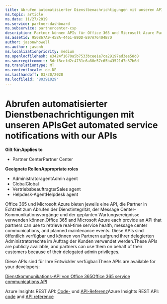 ```yaml
---
title: Abrufen automatisierter Dienstbenachrichtigungen mit unseren APIs | Partner Center
ms.topic: article
ms.date: 11/27/2019
ms.service: partner-dashboard
ms.subservice: partnercenter-csp
description: Partner können APIs für Office 365 und Microsoft Azure Partner für Echtzeitdienst Integrität, Nachrichten Center Kommunikation und geplante Wartungs Ereignisse verwenden.
ms.assetid: 950867A9-458A-4461-B9DD-E97A76404B7D
author: jasonwhowell
ms.author: jasonh
ms.localizationpriority: medium
ms.openlocfilehash: e3424f1670a5b7533bcee1e7ca29197ad3ee58d8
ms.sourcegitcommit: 5dcf8cefd2c4731c6a80e57c65b43521d7c37b6d
ms.translationtype: MT
ms.contentlocale: de-DE
ms.lasthandoff: 03/30/2020
ms.locfileid: "80391029"
---
```

# <a name="get-automated-service-notifications-with-our-apis"></a><span data-ttu-id="3ce94-103">Abrufen automatisierter Dienstbenachrichtigungen mit unseren APIs</span><span class="sxs-lookup"><span data-stu-id="3ce94-103">Get automated service notifications with our APIs</span></span>

<span data-ttu-id="3ce94-104">**Gilt für:**</span><span class="sxs-lookup"><span data-stu-id="3ce94-104">**Applies to**</span></span>

-  <span data-ttu-id="3ce94-105">Partner Center</span><span class="sxs-lookup"><span data-stu-id="3ce94-105">Partner Center</span></span>

<span data-ttu-id="3ce94-106">**Geeignete Rollen**</span><span class="sxs-lookup"><span data-stu-id="3ce94-106">**Appropriate roles**</span></span>

- <span data-ttu-id="3ce94-107">Administratoragent</span><span class="sxs-lookup"><span data-stu-id="3ce94-107">Admin agent</span></span>
- <span data-ttu-id="3ce94-108">Global</span><span class="sxs-lookup"><span data-stu-id="3ce94-108">Global</span></span> 
- <span data-ttu-id="3ce94-109">Vertriebsbeauftragter</span><span class="sxs-lookup"><span data-stu-id="3ce94-109">Sales agent</span></span>
- <span data-ttu-id="3ce94-110">Helpdesk-Agent</span><span class="sxs-lookup"><span data-stu-id="3ce94-110">Helpdesk agent</span></span>

<span data-ttu-id="3ce94-111">Office 365 und Microsoft Azure bieten jeweils eine API, die Partner in Echtzeit zum Abrufen der Dienstintegrität, der Message Center-Kommunikationsvorgänge und der geplanten Wartungsereignisse verwenden können.</span><span class="sxs-lookup"><span data-stu-id="3ce94-111">Office 365 and Microsoft Azure each provide an API that partners can use to retrieve real-time service health, message center communications, and planned maintenance events.</span></span> <span data-ttu-id="3ce94-112">Diese APIs sind öffentlich verfügbar und können von Partnern aufgrund ihrer delegierten Administratorrechte im Auftrag der Kunden verwendet werden.</span><span class="sxs-lookup"><span data-stu-id="3ce94-112">These APIs are publicly available, and partners can use them on behalf of their customers because of their delegated admin privileges.</span></span>

<span data-ttu-id="3ce94-113">Diese APIs sind für Ihre Entwickler verfügbar:</span><span class="sxs-lookup"><span data-stu-id="3ce94-113">These APIs are available for your developers:</span></span>

[<span data-ttu-id="3ce94-114">Dienstkommunikations-API von Office 365</span><span class="sxs-lookup"><span data-stu-id="3ce94-114">Office 365 service communications API</span></span>](https://go.microsoft.com/fwlink/p/?LinkId=616899)

<span data-ttu-id="3ce94-115">Azure Insights REST API: [Code-](https://go.microsoft.com/fwlink/p/?LinkId=617299) und [API-Referenz](https://go.microsoft.com/fwlink/p/?LinkId=617300)</span><span class="sxs-lookup"><span data-stu-id="3ce94-115">Azure Insights REST API: [code](https://go.microsoft.com/fwlink/p/?LinkId=617299) and [API reference](https://go.microsoft.com/fwlink/p/?LinkId=617300)</span></span>

 

 



